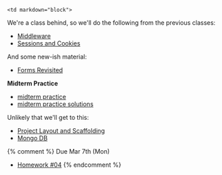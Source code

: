	<td markdown="block">

We're a class behind, so we'll do the following from the previous classes: 

* [Middleware](slides/09/middleware.html)
* [Sessions and Cookies](slides/10/sessions.html)

And some new-ish material:

* [Forms Revisited](slides/11/forms-revisited.html)

__Midterm Practice__

* [midterm practice](resources/handouts/midterm/midterm_1_practice.pdf)
* [midterm practice solutions](resources/handouts/midterm/midterm_1_practice_solutions.pdf)

Unlikely that we'll get to this:

* [Project Layout and Scaffolding](slides/11/scaffolding.html)
* [Mongo DB](slides/14/mongo.html)

</td>
	<td markdown="block">


</td>
	<td markdown="block">

{% comment %}
Due Mar 7th (Mon)

* [Homework #04](homework/04.html)
{% endcomment %}
</td>
